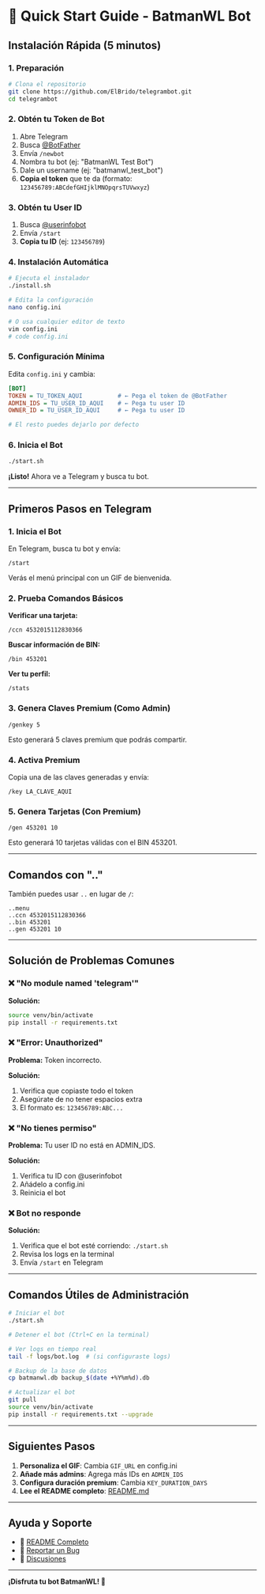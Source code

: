 # 🚀 Quick Start Guide - BatmanWL Bot

## Instalación Rápida (5 minutos)

### 1. Preparación

```bash
# Clona el repositorio
git clone https://github.com/ElBrido/telegrambot.git
cd telegrambot
```

### 2. Obtén tu Token de Bot

1. Abre Telegram
2. Busca [@BotFather](https://t.me/BotFather)
3. Envía `/newbot`
4. Nombra tu bot (ej: "BatmanWL Test Bot")
5. Dale un username (ej: "batmanwl_test_bot")
6. **Copia el token** que te da (formato: `123456789:ABCdefGHIjklMNOpqrsTUVwxyz`)

### 3. Obtén tu User ID

1. Busca [@userinfobot](https://t.me/userinfobot)
2. Envía `/start`
3. **Copia tu ID** (ej: `123456789`)

### 4. Instalación Automática

```bash
# Ejecuta el instalador
./install.sh

# Edita la configuración
nano config.ini

# O usa cualquier editor de texto
vim config.ini
# code config.ini
```

### 5. Configuración Mínima

Edita `config.ini` y cambia:

```ini
[BOT]
TOKEN = TU_TOKEN_AQUI          # ← Pega el token de @BotFather
ADMIN_IDS = TU_USER_ID_AQUI    # ← Pega tu user ID
OWNER_ID = TU_USER_ID_AQUI     # ← Pega tu user ID

# El resto puedes dejarlo por defecto
```

### 6. Inicia el Bot

```bash
./start.sh
```

**¡Listo!** Ahora ve a Telegram y busca tu bot.

---

## Primeros Pasos en Telegram

### 1. Inicia el Bot

En Telegram, busca tu bot y envía:
```
/start
```

Verás el menú principal con un GIF de bienvenida.

### 2. Prueba Comandos Básicos

**Verificar una tarjeta:**
```
/ccn 4532015112830366
```

**Buscar información de BIN:**
```
/bin 453201
```

**Ver tu perfil:**
```
/stats
```

### 3. Genera Claves Premium (Como Admin)

```
/genkey 5
```

Esto generará 5 claves premium que podrás compartir.

### 4. Activa Premium

Copia una de las claves generadas y envía:
```
/key LA_CLAVE_AQUI
```

### 5. Genera Tarjetas (Con Premium)

```
/gen 453201 10
```

Esto generará 10 tarjetas válidas con el BIN 453201.

---

## Comandos con ".."

También puedes usar `..` en lugar de `/`:

```
..menu
..ccn 4532015112830366
..bin 453201
..gen 453201 10
```

---

## Solución de Problemas Comunes

### ❌ "No module named 'telegram'"

**Solución:**
```bash
source venv/bin/activate
pip install -r requirements.txt
```

### ❌ "Error: Unauthorized"

**Problema:** Token incorrecto.

**Solución:**
1. Verifica que copiaste todo el token
2. Asegúrate de no tener espacios extra
3. El formato es: `123456789:ABC...`

### ❌ "No tienes permiso"

**Problema:** Tu user ID no está en ADMIN_IDS.

**Solución:**
1. Verifica tu ID con @userinfobot
2. Añádelo a config.ini
3. Reinicia el bot

### ❌ Bot no responde

**Solución:**
1. Verifica que el bot esté corriendo: `./start.sh`
2. Revisa los logs en la terminal
3. Envía `/start` en Telegram

---

## Comandos Útiles de Administración

```bash
# Iniciar el bot
./start.sh

# Detener el bot (Ctrl+C en la terminal)

# Ver logs en tiempo real
tail -f logs/bot.log  # (si configuraste logs)

# Backup de la base de datos
cp batmanwl.db backup_$(date +%Y%m%d).db

# Actualizar el bot
git pull
source venv/bin/activate
pip install -r requirements.txt --upgrade
```

---

## Siguientes Pasos

1. **Personaliza el GIF**: Cambia `GIF_URL` en config.ini
2. **Añade más admins**: Agrega más IDs en `ADMIN_IDS`
3. **Configura duración premium**: Cambia `KEY_DURATION_DAYS`
4. **Lee el README completo**: [README.md](README.md)

---

## Ayuda y Soporte

- 📖 [README Completo](README.md)
- 🐛 [Reportar un Bug](https://github.com/ElBrido/telegrambot/issues)
- 💬 [Discusiones](https://github.com/ElBrido/telegrambot/discussions)

---

**¡Disfruta tu bot BatmanWL! 🦇**
